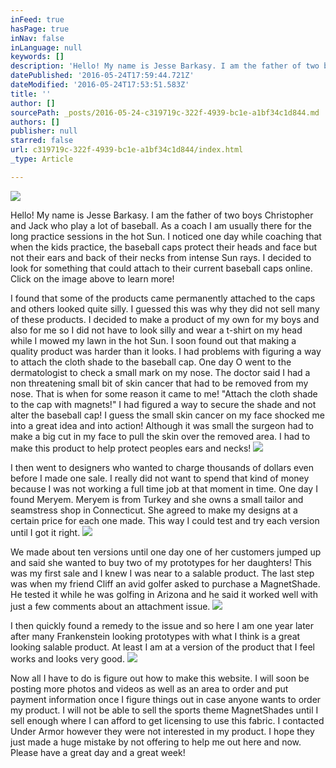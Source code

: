 ```yaml
---
inFeed: true
hasPage: true
inNav: false
inLanguage: null
keywords: []
description: 'Hello! My name is Jesse Barkasy. I am the father of two boys Christopher and Jack who play a lot of baseball. As a coach I am usually there for the long practice sessions in the hot Sun. I noticed one day while coaching that when the kids practice, the baseball caps protect their heads and face but not their ears and back of their necks from intense Sun rays. I decided to look for something that could attach to their current baseball caps online. Click on the image above to learn more!'
datePublished: '2016-05-24T17:59:44.721Z'
dateModified: '2016-05-24T17:53:51.583Z'
title: ''
author: []
sourcePath: _posts/2016-05-24-c319719c-322f-4939-bc1e-a1bf34c1d844.md
authors: []
publisher: null
starred: false
url: c319719c-322f-4939-bc1e-a1bf34c1d844/index.html
_type: Article

---
```

![](https://the-grid-user-content.s3-us-west-2.amazonaws.com/d541ab36-b7b0-48cb-9577-298a28ba5b45.jpg)

Hello! My name is Jesse Barkasy. I am the father of two boys Christopher and Jack who play a lot of baseball. As a coach I am usually there for the long practice sessions in the hot Sun. I noticed one day while coaching that when the kids practice, the baseball caps protect their heads and face but not their ears and back of their necks from intense Sun rays. I decided to look for something that could attach to their current baseball caps online. Click on the image above to learn more!

I found that some of the products came permanently attached to the caps and others looked quite silly. I guessed this was why they did not sell many of these products. I decided to make a product of my own for my boys and also for me so I did not have to look silly and wear a t-shirt on my head while I mowed my lawn in the hot Sun. I soon found out that making a quality product was harder than it looks. I had problems with figuring a way to attach the cloth shade to the baseball cap. One day O went to the dermatologist to check a small mark on my nose. The doctor said I had a non threatening small bit of skin cancer that had to be removed from my nose. That is when for some reason it came to me! "Attach the cloth shade to the cap with magnets!" I had figured a way to secure the shade and not alter the baseball cap! I guess the small skin cancer on my face shocked me into a great idea and into action! Although it was small the surgeon had to make a big cut in my face to pull the skin over the removed area. I had to make this product to help protect peoples ears and necks!
![](https://the-grid-user-content.s3-us-west-2.amazonaws.com/fb91300b-2832-482b-8756-c70389256054.jpg)

I then went to designers who wanted to charge thousands of dollars even before I made one sale. I really did not want to spend that kind of money because I was not working a full time job at that moment in time. One day I found Meryem. Meryem is from Turkey and she owns a small tailor and seamstress shop in Connecticut. She agreed to make my designs at a certain price for each one made. This way I could test and try each version until I got it right. ![](https://the-grid-user-content.s3-us-west-2.amazonaws.com/58b89cb1-4ffc-4a64-a152-a890a22ba06d.jpg)

We made about ten versions until one day one of her customers jumped up and said she wanted to buy two of my prototypes for her daughters! This was my first sale and I knew I was near to a salable product. The last step was when my friend Cliff an avid golfer asked to purchase a MagnetShade. He tested it while he was golfing in Arizona and he said it worked well with just a few comments about an attachment issue. ![](https://the-grid-user-content.s3-us-west-2.amazonaws.com/8f1ca2f8-b78c-4c42-8d71-8f4fc279572c.jpg)

I then quickly found a remedy to the issue and so here I am one year later after many Frankenstein looking prototypes with what I think is a great looking salable product. At least I am at a version of the product that I feel works and looks very good.
![](https://the-grid-user-content.s3-us-west-2.amazonaws.com/fb4026cc-0431-4801-88c3-ee684489cbe3.jpg)

Now all I have to do is figure out how to make this website. I will soon be posting more photos and videos as well as an area to order and put payment information once I figure things out in case anyone wants to order my product. I will not be able to sell the sports theme MagnetShades until I sell enough where I can afford to get licensing to use this fabric. I contacted Under Armor however they were not interested in my product. I hope they just made a huge mistake by not offering to help me out here and now. Please have a great day and a great week!